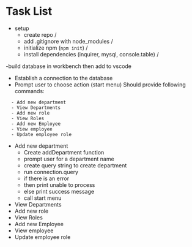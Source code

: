# Task List
- setup
  - create repo /
  - add .gitignore with node_modules /
  - initialize npm (`npm init`) /
  - install dependencies (inquirer, mysql, console.table) /

-build database in workbench then add to vscode 
- Establish a connection to the database
- Prompt user to choose action (start menu)
  Should provide following commands:
```
  - Add new department
  - View Departments
  - Add new role
  - View Roles
  - Add new Employee
  - View employee
  - Update employee role
```
- Add new department
  - Create addDepartment function
  - prompt user for a department name
  - create query string to create department
  - run connection.query
  - if there is an error
  - then print unable to process
  - else print success message
  - call start menu
- View Departments
- Add new role
- View Roles
- Add new Employee
- View employee
- Update employee role